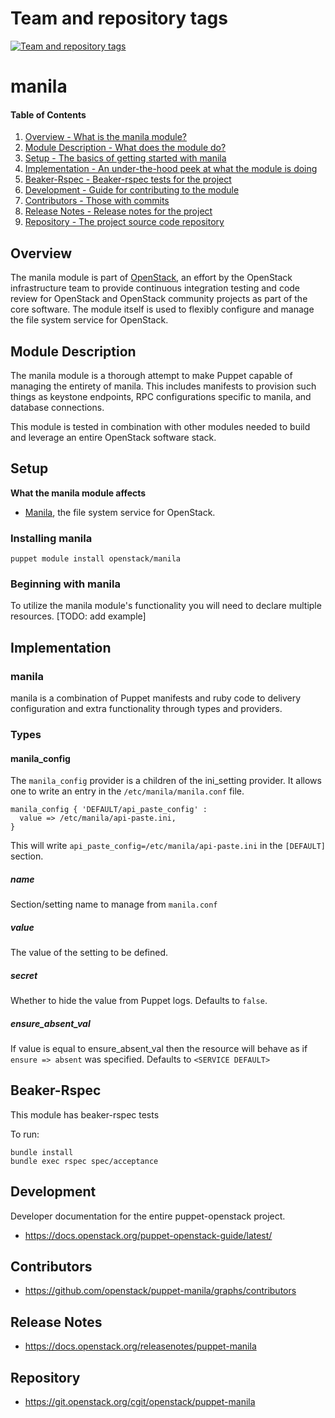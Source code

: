Team and repository tags
========================

[![Team and repository tags](https://governance.openstack.org/tc/badges/puppet-manila.svg)](https://governance.openstack.org/tc/reference/tags/index.html)

<!-- Change things from this point on -->

manila
=======

#### Table of Contents

1. [Overview - What is the manila module?](#overview)
2. [Module Description - What does the module do?](#module-description)
3. [Setup - The basics of getting started with manila](#setup)
4. [Implementation - An under-the-hood peek at what the module is doing](#implementation)
5. [Beaker-Rspec - Beaker-rspec tests for the project](#beaker-rpsec)
6. [Development - Guide for contributing to the module](#development)
7. [Contributors - Those with commits](#contributors)
8. [Release Notes - Release notes for the project](#release-notes)
9. [Repository - The project source code repository](#repository)

Overview
--------

The manila module is part of [OpenStack](https://git.openstack.org), an effort by the OpenStack infrastructure team to provide continuous integration testing and code review for OpenStack and OpenStack community projects as part of the core software.  The module itself is used to flexibly configure and manage the file system service for OpenStack.

Module Description
------------------

The manila module is a thorough attempt to make Puppet capable of managing the entirety of manila.  This includes manifests to provision such things as keystone endpoints, RPC configurations specific to manila, and database connections.

This module is tested in combination with other modules needed to build and leverage an entire OpenStack software stack.

Setup
-----

**What the manila module affects**

* [Manila](https://docs.openstack.org/manila/latest/), the file system service for OpenStack.

### Installing manila

    puppet module install openstack/manila

### Beginning with manila

To utilize the manila module's functionality you will need to declare multiple resources.  [TODO: add example]


Implementation
--------------

### manila

manila is a combination of Puppet manifests and ruby code to delivery configuration and extra functionality through types and providers.

### Types

#### manila_config

The `manila_config` provider is a children of the ini_setting provider. It allows one to write an entry in the `/etc/manila/manila.conf` file.

```puppet
manila_config { 'DEFAULT/api_paste_config' :
  value => /etc/manila/api-paste.ini,
}
```

This will write `api_paste_config=/etc/manila/api-paste.ini` in the `[DEFAULT]` section.

##### name

Section/setting name to manage from `manila.conf`

##### value

The value of the setting to be defined.

##### secret

Whether to hide the value from Puppet logs. Defaults to `false`.

##### ensure_absent_val

If value is equal to ensure_absent_val then the resource will behave as if `ensure => absent` was specified. Defaults to `<SERVICE DEFAULT>`

Beaker-Rspec
------------

This module has beaker-rspec tests

To run:

```shell
bundle install
bundle exec rspec spec/acceptance
```

Development
-----------

Developer documentation for the entire puppet-openstack project.

* https://docs.openstack.org/puppet-openstack-guide/latest/

Contributors
------------

* https://github.com/openstack/puppet-manila/graphs/contributors

Release Notes
-------------

* https://docs.openstack.org/releasenotes/puppet-manila

Repository
----------

* https://git.openstack.org/cgit/openstack/puppet-manila
